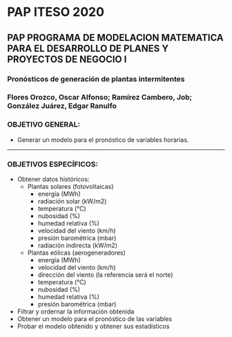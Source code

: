 # PAP ITESO 2020
## PAP PROGRAMA DE MODELACION MATEMATICA PARA EL DESARROLLO DE PLANES Y PROYECTOS DE NEGOCIO I
### Pronósticos de generación de plantas intermitentes
### Flores Orozco, Oscar Alfonso; Ramírez Cambero, Job; González Juárez, Edgar Ranulfo

### OBJETIVO GENERAL: 

* Generar un modelo para el pronóstico de variables horarias.

***

### OBJETIVOS ESPECÍFICOS:

* Obtener datos históricos:
  * Plantas solares (fotovoltaicas)
    * energía (MWh)
    * radiación solar (kW/m2)
    * temperatura (°C)
    * nubosidad (%)
    * humedad relativa (%)
    * velocidad del viento (km/h)
    * presión barométrica (mbar)
    * radiación indirecta (kW/m2)
  * Plantas eólicas (aerogeneradores)
    * energía (MWh)
    * velocidad del viento (km/h)
    * dirección del viento (la referencia será el norte)
    * temperatura (°C)
    * nubosidad (%)
    * humedad relativa (%)
    * presión barométrica (mbar)
* Filtrar y ordernar la información obtenida
* Obtener un modelo para el pronóstico de las variables
* Probar el modelo obtenido y obtener sus estadísticos
